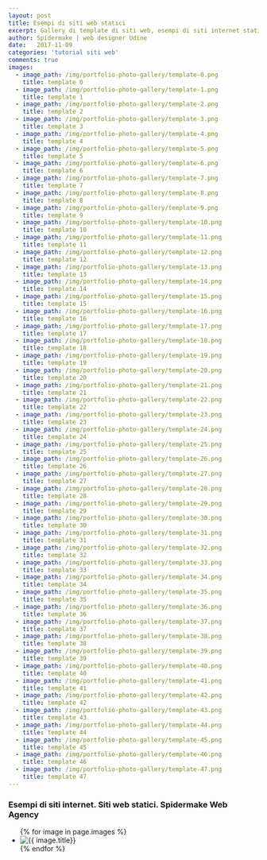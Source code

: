 ```yaml
---
layout: post
title: Esempi di siti web statici
excerpt: Gallery di template di siti web, esempi di siti internet statici realizzati da Spidermake Web Agency Udine, grazie all'applicativo jekyllrb.
author: Spidermake | web designer Udine
date:   2017-11-09
categories: 'tutorial siti web'
comments: true
images:
  - image_path: /img/portfolio-photo-gallery/template-0.png
    title: template 0
  - image_path: /img/portfolio-photo-gallery/template-1.png
    title: template 1
  - image_path: /img/portfolio-photo-gallery/template-2.png
    title: template 2
  - image_path: /img/portfolio-photo-gallery/template-3.png
    title: template 3
  - image_path: /img/portfolio-photo-gallery/template-4.png
    title: template 4
  - image_path: /img/portfolio-photo-gallery/template-5.png
    title: template 5
  - image_path: /img/portfolio-photo-gallery/template-6.png
    title: template 6
  - image_path: /img/portfolio-photo-gallery/template-7.png
    title: template 7
  - image_path: /img/portfolio-photo-gallery/template-8.png
    title: template 8
  - image_path: /img/portfolio-photo-gallery/template-9.png
    title: template 9
  - image_path: /img/portfolio-photo-gallery/template-10.png
    title: template 10
  - image_path: /img/portfolio-photo-gallery/template-11.png
    title: template 11
  - image_path: /img/portfolio-photo-gallery/template-12.png
    title: template 12
  - image_path: /img/portfolio-photo-gallery/template-13.png
    title: template 13
  - image_path: /img/portfolio-photo-gallery/template-14.png
    title: template 14
  - image_path: /img/portfolio-photo-gallery/template-15.png
    title: template 15
  - image_path: /img/portfolio-photo-gallery/template-16.png
    title: template 16
  - image_path: /img/portfolio-photo-gallery/template-17.png
    title: template 17
  - image_path: /img/portfolio-photo-gallery/template-18.png
    title: template 18
  - image_path: /img/portfolio-photo-gallery/template-19.png
    title: template 19
  - image_path: /img/portfolio-photo-gallery/template-20.png
    title: template 20
  - image_path: /img/portfolio-photo-gallery/template-21.png
    title: template 21
  - image_path: /img/portfolio-photo-gallery/template-22.png
    title: template 22
  - image_path: /img/portfolio-photo-gallery/template-23.png
    title: template 23
  - image_path: /img/portfolio-photo-gallery/template-24.png
    title: template 24
  - image_path: /img/portfolio-photo-gallery/template-25.png
    title: template 25
  - image_path: /img/portfolio-photo-gallery/template-26.png
    title: template 26
  - image_path: /img/portfolio-photo-gallery/template-27.png
    title: template 27
  - image_path: /img/portfolio-photo-gallery/template-28.png
    title: template 28
  - image_path: /img/portfolio-photo-gallery/template-29.png
    title: template 29
  - image_path: /img/portfolio-photo-gallery/template-30.png
    title: template 30
  - image_path: /img/portfolio-photo-gallery/template-31.png
    title: template 31
  - image_path: /img/portfolio-photo-gallery/template-32.png
    title: template 32
  - image_path: /img/portfolio-photo-gallery/template-33.png
    title: template 33
  - image_path: /img/portfolio-photo-gallery/template-34.png
    title: template 34
  - image_path: /img/portfolio-photo-gallery/template-35.png
    title: template 35
  - image_path: /img/portfolio-photo-gallery/template-36.png
    title: template 36
  - image_path: /img/portfolio-photo-gallery/template-37.png
    title: template 37
  - image_path: /img/portfolio-photo-gallery/template-38.png
    title: template 38
  - image_path: /img/portfolio-photo-gallery/template-39.png
    title: template 39
  - image_path: /img/portfolio-photo-gallery/template-40.png
    title: template 40
  - image_path: /img/portfolio-photo-gallery/template-41.png
    title: template 41
  - image_path: /img/portfolio-photo-gallery/template-42.png
    title: template 42
  - image_path: /img/portfolio-photo-gallery/template-43.png
    title: template 43
  - image_path: /img/portfolio-photo-gallery/template-44.png
    title: template 44
  - image_path: /img/portfolio-photo-gallery/template-45.png
    title: template 45
  - image_path: /img/portfolio-photo-gallery/template-46.png
    title: template 46
  - image_path: /img/portfolio-photo-gallery/template-47.png
    title: template 47
---
```

### Esempi di siti internet. Siti web statici. Spidermake Web Agency

<ul class="photo-gallery">
  {% for image in page.images %}
    <li><img itemprop="image" src="{{ image.image_path }}" alt="{{ image.title}}" title="{{ image.title}}"/></li>
  {% endfor %}
</ul>
